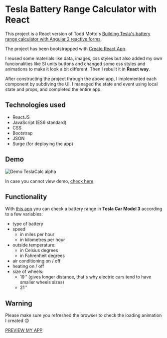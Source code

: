 # Tesla Battery Range Calculator with React

This project is a React version of Todd Motto's [Building Tesla's battery range calculator with Angular 2 reactive forms](https://toddmotto.com/building-tesla-range-calculator-angular-2-reactive-forms).

The project has been bootstrapped with [Create React App](https://github.com/facebookincubator/create-react-app).

I reused some materials like data, images, css styles but also added my own funcionalities like SI units buttons and changed some css styles and animations to make it look a bit different. Then I rebuilt it in **React way**.

After constructing the project through the above app, I implemented each component by subdiving the UI. I managed the state and event using local state and props, and completed the entire app.

## Technologies used

* ReactJS
* JavaScript (ES6 standard)
* CSS
* Bootstrap
* JSON
* Surge (for deploying the app)

## Demo

![Demo TeslaCalc alpha](https://j.gifs.com/rRp6Nk.gif)

In case you cannot view demo, [check here](gif.gif)

## Functionality

With [this app](http://react-tesla-battery-range.surge.sh) you can check a battery range in **Tesla Car Model 3** according to a few variables:
- type of battery
- speed
	- in miles per hour
	- in kilometres per hour
- outside temperature:
	- in Celsius degrees
	- in Fahrenheit degrees
- air conditioning on / off
- heating on / off
- size of wheels:
	- 19'' (gives longer distance, that's why electric cars tend to have smaller wheels sizes)
	- 21''

## Warning

Please make sure you refreshed the browser to check the loading animation I created :blush:

[PREVIEW MY APP](http://react-tesla-battery-range.surge.sh)
